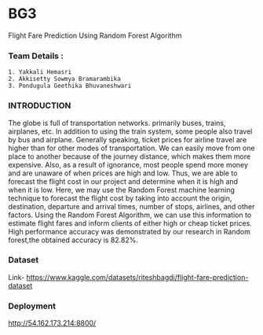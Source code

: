 
# BG3

Flight Fare Prediction Using Random Forest Algorithm


### Team Details :
    1. Yakkali Hemasri
    2. Akkisetty Sowmya Bramarambika
    3. Pondugula Geethika Bhuvaneshwari
### INTRODUCTION
The globe is full of transportation networks. primarily buses, trains, airplanes, etc. In addition to using the train system, some people also travel by bus and airplane. Generally speaking, ticket prices for airline travel are higher than for other modes of transportation. We can easily move from one place to another because of the journey distance, which makes them more expensive. Also, as a result of ignorance, most people spend more money and are unaware of when prices are high and low. Thus, we are able to forecast the flight cost in our project and determine when it is high and when it is low. Here, we may use the Random Forest machine learning technique to forecast the flight cost by taking into account the origin, destination, departure and arrival times, number of stops, airlines, and other factors. Using the Random Forest Algorithm, we can use this information to estimate flight fares and inform clients of either high or cheap ticket prices. High performance accuracy was demonstrated by our research in Random forest,the obtained accuracy is 82.82%.

### Dataset
Link- https://www.kaggle.com/datasets/riteshbagdi/flight-fare-prediction-dataset
### Deployment
http://54.162.173.214:8800/
